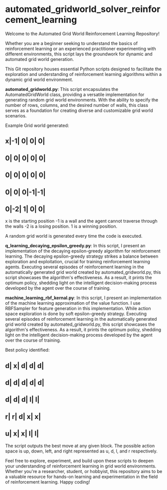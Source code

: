 # automated_gridworld_solver_reinforcement_learning
Welcome to the Automated Grid World Reinforcement Learning Repository!

Whether you are a beginner seeking to understand the basics of reinforcement learning or an experienced practitioner experimenting with different environments, this script lays the groundwork for dynamic and automated grid world generation.

This Git repository houses essential Python scripts designed to facilitate the exploration and understanding of reinforcement learning algorithms within a dynamic grid world environment.

**automated_gridworld.py**:
This script encapsulates the AutomatedGridWorld class, providing a versatile implementation for generating random grid world environments. With the ability to specify the number of rows, columns, and the desired number of walls, this class serves as a foundation for creating diverse and customizable grid world scenarios.

Example Grid world generated:

 x|-1| 0| 0| 0|
-----------------
 0| 0| 0| 0| 0|
-----------------
 0| 0| 0| 0| 0|
-----------------
 0| 0| 0|-1|-1|
-----------------
 0|-2| 1| 0| 0|
-----------------

x is the starting position
-1 is a wall and the agent cannot traverse through the walls
-2 is a losing position.
1 is a winning position.

A random grid world is generated every time the code is executed.

**q_learning_decaying_epsilon_greedy.py**:
In this script, I present an implementation of the decaying epsilon-greedy algorithm for reinforcement learning. The decaying epsilon-greedy strategy strikes a balance between exploration and exploitation, crucial for training reinforcement learning agents. Executing several episodes of reinforcement learning in the automatically generated grid world created by automated_gridworld.py, this script showcases the algorithm's effectiveness. As a result, it prints the optimum policy, shedding light on the intelligent decision-making process developed by the agent over the course of training.

**machine_learning_rbf_kernal.py**:
In this script, I present an implementation of the machine learning approximation of the value function. I use RBFSampler for feature generation in this implementation. While action space exploration is done by soft epsilon-greedy strategy. Executing several episodes of reinforcement learning in the automatically generated grid world created by automated_gridworld.py, this script showcases the algorithm's effectiveness. As a result, it prints the optimum policy, shedding light on the intelligent decision-making process developed by the agent over the course of training.

Best policy identified:

 d| x| d| d| d|
-----------------
 d| d| d| d| d|
-----------------
 d| d| d| l| l|
-----------------
 r| r| d| x| x|
-----------------
 u| x| x| l| l|
-----------------
The script outputs the best move at any given block.
The possible action space is up, down, left, and right represented as u, d, l, and r respectively.

Feel free to explore, experiment, and build upon these scripts to deepen your understanding of reinforcement learning in grid world environments. Whether you're a researcher, student, or hobbyist, this repository aims to be a valuable resource for hands-on learning and experimentation in the field of reinforcement learning. Happy coding!
